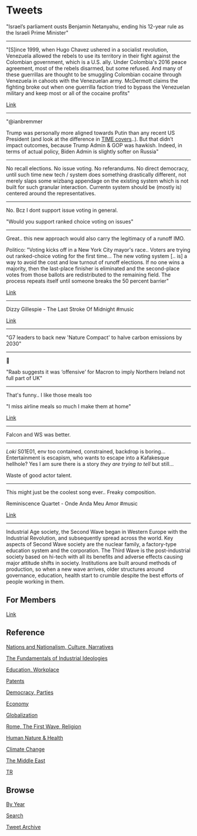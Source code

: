 # Tweets

"Israel’s parliament ousts Benjamin Netanyahu, ending his 12-year rule
as the Israeli Prime Minister"

---

"[S]ince 1999, when Hugo Chavez ushered in a socialist revolution,
Venezuela allowed the rebels to use its territory in their fight
against the Colombian government, which is a U.S. ally. Under
Colombia's 2016 peace agreement, most of the rebels disarmed, but some
refused. And many of these guerrillas are thought to be smuggling
Colombian cocaine through Venezuela in cahoots with the Venezuelan
army. McDermott claims the fighting broke out when one guerrilla
faction tried to bypass the Venezuelan military and keep most or all
of the cocaine profits"

[Link](https://www.npr.org/2021/06/11/1005670674/behind-the-violence-between-venezuelan-forces-and-colombian-guerillas)

---

"@ianbremmer

Trump was personally more aligned towards Putin than any recent US
President (and look at the difference in [TIME covers](https://mobile.twitter.com/ianbremmer/status/1403344248297164800)..). 
But that didn’t impact outcomes, because Trump Admin & GOP was hawkish. Indeed,
in terms of actual policy, Biden Admin is slightly softer on Russia"

---

No recall elections. No issue voting. No referandums. No direct
democracy, until such time new tech / system does something
drastically different, not merely slaps some wizbang appendage on the
existing system which is not built for such granular
interaction. Currentn system should be (mostly is) centered around the
representatives.

---

No. Bcz I dont support issue voting in general.

"Would you support ranked choice voting on issues"

---

Great.. this new approach would also carry the legitimacy of a runoff
IMO. 

Politico: "Voting kicks off in a New York City mayor's race.. Voters
are trying out ranked-choice voting for the first time... The new
voting system [.. is] a way to avoid the cost and low turnout of
runoff elections. If no one wins a majority, then the last-place
finisher is eliminated and the second-place votes from those ballots
are redistributed to the remaining field. The process repeats itself
until someone breaks the 50 percent barrier"

[Link](https://www.politico.com/states/new-york/city-hall/story/2021/06/12/voting-kicks-off-in-a-new-york-city-mayors-race-like-no-other-1386338)

---

Dizzy Gillespie - The Last Stroke Of Midnight \#music

[Link](https://youtu.be/fjDaYENaNBo)

---

"G7 leaders to back new 'Nature Compact' to halve carbon emissions by 2030"

---

🤣

"Raab suggests it was ‘offensive’ for Macron to imply Northern Ireland
not full part of UK"

---

That's funny.. I like those meals too

"I miss airline meals so much I make them at home"

[Link](https://www.bbc.co.uk/news/uk-scotland-glasgow-west-57411754)

---

Falcon and WS was better. 

---

*Loki* S01E01, env too contained, constrained, backdrop is
boring... Entertainment is escapism, who wants to escape into a
Kafakesque hellhole? Yes I am sure there is a story *they are trying
to tell* but still...

Waste of good actor talent.

---

This might just be the coolest song ever.. Freaky composition. 

Reminiscence Quartet - Onde Anda Meu Amor \#music

[Link](https://youtu.be/ShVK68PdpWY)

---

Industrial Age society, the Second Wave began in Western Europe with
the Industrial Revolution, and subsequently spread across the
world. Key aspects of Second Wave society are the nuclear family, a
factory-type education system and the corporation. The Third Wave is
the post-industrial society based on hi-tech with all its benefits and
adverse effects causing major attitude shifts in society. Institutions
are built around methods of production, so when a new wave arrives,
older structures around governance, education, health start to crumble
despite the best efforts of people working in them.

## For Members

[Link](https://thirdwave-members.herokuapp.com)

## Reference

[Nations and Nationalism, Culture, Narratives](/2013/02/nations-and-nationalism.md)

[The Fundamentals of Industrial Ideologies](/2011/04/fundamentals-of-industrial-ideologies.md)

[Education, Workplace](2017/09/education-workplace.md)

[Patents](/2018/09/patents.md)

[Democracy, Parties](/2016/11/democracy.md)

[Economy](/2018/05/economy.md)

[Globalization](/2018/09/globalization.md)

[Rome, The First Wave, Religion](/2017/12/rome.md)

[Human Nature & Health](/2020/07/human-nature.md)

[Climate Change](/2018/12/climate.md)

[The Middle East](/2019/07/middleeast.md)

[TR](../tr)

## Browse

[By Year](years.md)

[Search](search.html)

[Tweet Archive](/tweets/README.md)


